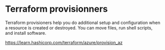 # Terraform provisionners

Terraform provisioners help you do additional setup and configuration when a resource is created or destroyed. You can move files, run shell scripts, and install software.

https://learn.hashicorp.com/terraform/azure/provision_az